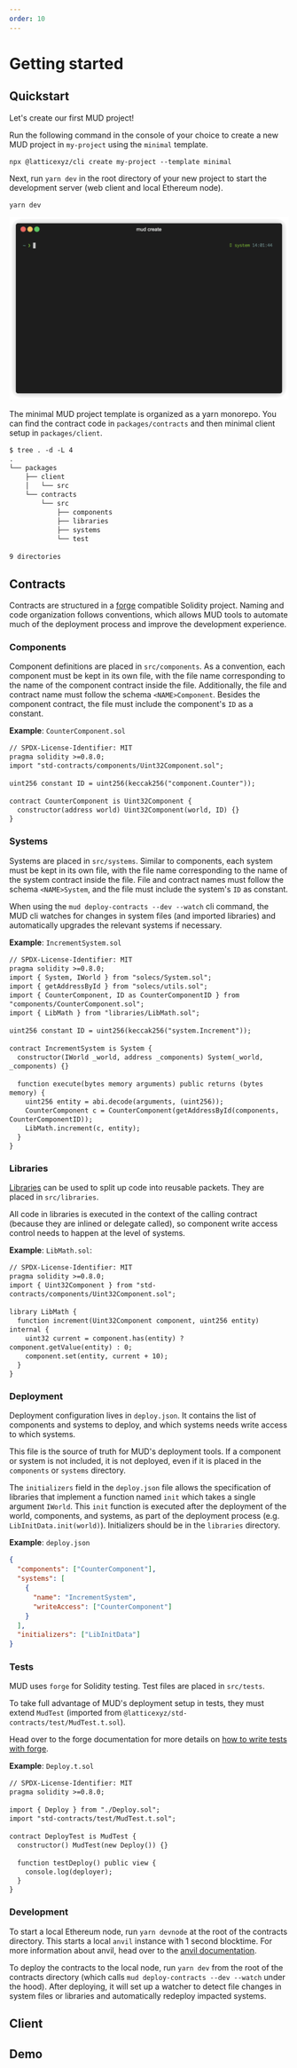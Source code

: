 ```yaml
---
order: 10
---
```


# Getting started

## Quickstart

Let's create our first MUD project!

Run the following command in the console of your choice to create a new MUD project in `my-project` using the `minimal` template.

```shell
npx @latticexyz/cli create my-project --template minimal
```

Next, run `yarn dev` in the root directory of your new project to start the development server (web client and local Ethereum node).

```shell
yarn dev
```

![Starting a new MUD project with the MUD cli](../public/docs/mud-create.gif)

The minimal MUD project template is organized as a yarn monorepo.
You can find the contract code in `packages/contracts` and then minimal client setup in `packages/client`.

```
$ tree . -d -L 4
.
└── packages
    ├── client
    │   └── src
    └── contracts
        └── src
            ├── components
            ├── libraries
            ├── systems
            └── test

9 directories
```

## Contracts

Contracts are structured in a [forge](https://getfoundry.sh/) compatible Solidity project.
Naming and code organization follows conventions, which allows MUD tools to automate much of the deployment process and improve the development experience.

### Components

Component definitions are placed in `src/components`.
As a convention, each component must be kept in its own file, with the file name corresponding to the name of the component contract inside the file.
Additionally, the file and contract name must follow the schema `<NAME>Component`.
Besides the component contract, the file must include the component's `ID` as a constant.

**Example**: `CounterComponent.sol`

```solidity
// SPDX-License-Identifier: MIT
pragma solidity >=0.8.0;
import "std-contracts/components/Uint32Component.sol";

uint256 constant ID = uint256(keccak256("component.Counter"));

contract CounterComponent is Uint32Component {
  constructor(address world) Uint32Component(world, ID) {}
}

```

### Systems

Systems are placed in `src/systems`.
Similar to components, each system must be kept in its own file, with the file name corresponding to the name of the system contract inside the file.
File and contract names must follow the schema `<NAME>System`, and the file must include the system's `ID` as constant.

When using the `mud deploy-contracts --dev --watch` cli command, the MUD cli watches for changes in system files (and imported libraries) and automatically upgrades the relevant systems if necessary.

**Example**: `IncrementSystem.sol`

```solidity
// SPDX-License-Identifier: MIT
pragma solidity >=0.8.0;
import { System, IWorld } from "solecs/System.sol";
import { getAddressById } from "solecs/utils.sol";
import { CounterComponent, ID as CounterComponentID } from "components/CounterComponent.sol";
import { LibMath } from "libraries/LibMath.sol";

uint256 constant ID = uint256(keccak256("system.Increment"));

contract IncrementSystem is System {
  constructor(IWorld _world, address _components) System(_world, _components) {}

  function execute(bytes memory arguments) public returns (bytes memory) {
    uint256 entity = abi.decode(arguments, (uint256));
    CounterComponent c = CounterComponent(getAddressById(components, CounterComponentID));
    LibMath.increment(c, entity);
  }
}

```

### Libraries

[Libraries](https://docs.soliditylang.org/en/v0.8.17/introduction-to-smart-contracts.html?highlight=libraries#delegatecall-and-libraries) can be used to split up code into reusable packets.
They are placed in `src/libraries`.

All code in libraries is executed in the context of the calling contract (because they are inlined or delegate called), so component write access control needs to happen at the level of systems.

**Example**: `LibMath.sol`:

```solidity
// SPDX-License-Identifier: MIT
pragma solidity >=0.8.0;
import { Uint32Component } from "std-contracts/components/Uint32Component.sol";

library LibMath {
  function increment(Uint32Component component, uint256 entity) internal {
    uint32 current = component.has(entity) ? component.getValue(entity) : 0;
    component.set(entity, current + 10);
  }
}

```

### Deployment

Deployment configuration lives in `deploy.json`.
It contains the list of components and systems to deploy, and which systems needs write access to which systems.

This file is the source of truth for MUD's deployment tools.
If a component or system is not included, it is not deployed, even if it is placed in the `components` or `systems` directory.

The `initializers` field in the `deploy.json` file allows the specification of libraries that implement a function named `init` which takes a single argument `IWorld`. This `init` function is executed after the deployment of the world, components, and systems, as part of the deployment process (e.g. `LibInitData.init(world)`).
Initializers should be in the `libraries` directory.

**Example**: `deploy.json`

```json
{
  "components": ["CounterComponent"],
  "systems": [
    {
      "name": "IncrementSystem",
      "writeAccess": ["CounterComponent"]
    }
  ],
  "initializers": ["LibInitData"]
}
```

### Tests

MUD uses `forge` for Solidity testing.
Test files are placed in `src/tests`.

To take full advantage of MUD's deployment setup in tests, they must extend `MudTest` (imported from `@latticexyz/std-contracts/test/MudTest.t.sol`).

Head over to the forge documentation for more details on [how to write tests with forge](https://book.getfoundry.sh/forge/writing-tests).

**Example**: `Deploy.t.sol`

```solidity
// SPDX-License-Identifier: MIT
pragma solidity >=0.8.0;

import { Deploy } from "./Deploy.sol";
import "std-contracts/test/MudTest.t.sol";

contract DeployTest is MudTest {
  constructor() MudTest(new Deploy()) {}

  function testDeploy() public view {
    console.log(deployer);
  }
}

```

### Development

To start a local Ethereum node, run `yarn devnode` at the root of the contracts directory.
This starts a local `anvil` instance with 1 second blocktime.
For more information about anvil, head over to the [anvil documentation](https://book.getfoundry.sh/anvil/).

To deploy the contracts to the local node, run `yarn dev` from the root of the contracts directory (which calls `mud deploy-contracts --dev --watch` under the hood).
After deploying, it will set up a watcher to detect file changes in system files or libraries and automatically redeploy impacted systems.

## Client

## Demo
